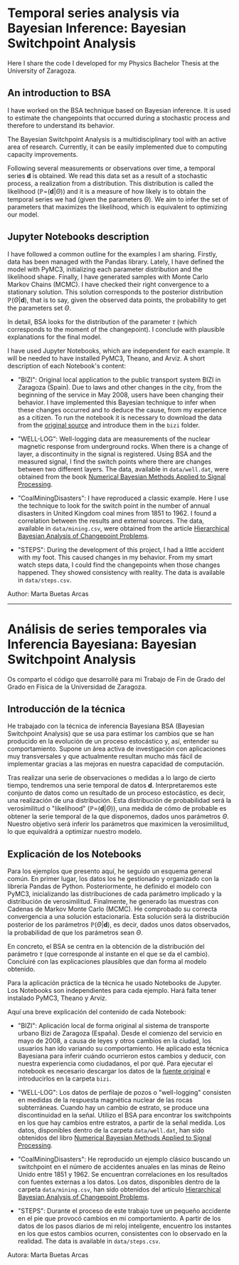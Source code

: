 # Temporal series analysis via Bayesian Inference: Bayesian Switchpoint Analysis
Here I share the code I developed for my Physics Bachelor Thesis at the University of Zaragoza.

## An introduction to BSA

I have worked on the BSA technique based on Bayesian inference. It is used to estimate the changepoints that occurred during a stochastic process and therefore to understand its behavior. 

The Bayesian Switchpoint Analysis is a multidisciplinary tool with an active area of research. Currently, it can be easily implemented due to computing capacity improvements.

Following several measurements or observations over time, a temporal series **d** is obtained. We read this data set as a result of a stochastic process, a realization from a distribution. This distribution is called the likelihood ($\mathbb{P}$=(**d**|$\Theta$)) and it is a measure of how likely is to obtain the temporal series we had (given the parameters $\Theta$). We aim to infer the set of parameters that maximizes the likelihood, which is equivalent to optimizing our model.

## Jupyter Notebooks description

I have followed a common outline for the examples I am sharing. Firstly, data has been managed with the Pandas library. Lately, I have defined the model with PyMC3, initializing each parameter distribution and the likelihood shape. Finally, I have generated samples with Monte Carlo Markov Chains (MCMC). I have checked their right convergence to a stationary solution. This solution corresponds to the posterior distribution $\mathbb{P}(\Theta$|**d**), that is to say, given the observed data points, the probability to get the parameters set $\Theta$.

In detail, BSA looks for the distribution of the parameter $\tau$ (which corresponds to the moment of the changepoint). I conclude with plausible explanations for the final model.

I have used Jupyter Notebooks, which are independent for each example. It will be needed to have installed PyMC3, Theano, and Arviz.
A short description of each Notebook's content:

 - "BIZI": Original local application to the public transport system BIZI in Zaragoza (Spain). Due to laws and other changes in the city, from the beginning of the service in May 2008, users have been changing their behavior. I have implemented this Bayesian technique to infer when these changes occurred and to deduce the cause, from my experience as a citizen. To run the notebook it is necessary to download the data from the [original source](https://openurbanlab.com/2019/12/02/ojo-al-dato-los-datos-de-el-periscopio-2019/) and introduce them in the `bizi` folder.
 
 - "WELL-LOG": Well-logging data are measurements of the nuclear magnetic response from underground rocks. When there is a change of layer, a discontinuity in the signal is registered. Using BSA and the measured signal, I find the switch points where there are changes between two different layers. The data, available in `data/well.dat`, were obtained from the book [Numerical Bayesian Methods Applied to Signal Processing](https://link.springer.com/book/10.1007/978-1-4612-0717-7).
 
 - "CoalMiningDisasters": I have reproduced a classic example. Here I use the technique to look for the switch point in the number of annual disasters in United Kingdom coal mines from 1851 to 1962. I found a correlation between the results and external sources. The data, available in `data/mining.csv`, were obtained from the article [Hierarchical Bayesian Analysis of Changepoint Problems](https://www.jstor.org/stable/2347570).
 
 - "STEPS": During the development of this project, I had a little accident with my foot. This caused changes in my behavior. From my smart watch steps data, I could find the changepoints when those changes happened. They showed consistency with reality. The data is available in `data/steps.csv`.
 
Author: Marta Buetas Arcas

---

# Análisis de series temporales via Inferencia Bayesiana: Bayesian Switchpoint Analysis

Os comparto el código que desarrollé para mi Trabajo de Fin de Grado del Grado en Física de la Universidad de Zaragoza. 

## Introducción de la técnica

He trabajado con la técnica de inferencia Bayesiana BSA (Bayesian Switchpoint Analysis) que se usa para estimar los cambios que se han producido en la evolución de un proceso estocástico y, así, entender su comportamiento. Supone un área activa de investigación con aplicaciones muy transversales y que actualmente resultan mucho más fácil de implementar gracias a las mejoras en nuestra capacidad de computación. 

Tras realizar una serie de observaciones o medidas a lo largo de cierto tiempo, tendremos una serie temporal de datos **d**. Interpretaremos este conjunto de datos como un resultado de un proceso estocástico, es decir, una realización de una distribución. Esta distribución de probabilidad será la verosimilitud o "likelihood" ($\mathbb{P}$=(**d**|$\Theta$)), una medida de cómo de probable es obtener la serie temporal de la que disponemos, dados unos parámetros $\Theta$. Nuestro objetivo será inferir los parámetros que maximicen la verosimilitud, lo que equivaldrá a optimizar nuestro modelo. 

## Explicación de los Notebooks

Para los ejemplos que presento aquí, he seguido un esquema general común. En primer lugar, los datos los he gestionado y organizado con la librería Pandas de Python. Posteriormente, he definido el modelo con PyMC3, inicializando las distribuciones de cada parámetro implicado y la distribución de verosimilitud. Finalmente, he generado las muestras con Cadenas de Markov Monte Carlo (MCMC). He comprobado su correcta convergencia a una solución estacionaria. Esta solución será la distribución posterior de los parámetros $\mathbb{P}(\Theta$|**d**), es decir, dados unos datos observados, la probabilidad de que los parámetros sean $\Theta$. 

En concreto, el BSA se centra en la obtención de la distribución del parámetro $\tau$ (que corresponde al instante en el que se da el cambio). Concluiré con las explicaciones plausibles que dan forma al modelo obtenido.

Para la aplicación práctica de la técnica he usado Notebooks de Jupyter. Los Notebooks son independientes para cada ejemplo. Hará falta tener instalado PyMC3, Theano y Arviz.

Aquí una breve explicación del contenido de cada Notebook:

 - "BIZI": Aplicación local de forma original al sistema de transporte urbano Bizi de Zaragoza (España). Desde el comienzo del servicio en mayo de 2008, a causa de leyes y otros cambios en la ciudad, los usuarios han ido variando su comportamiento. He aplicado esta técnica Bayesiana para inferir cuándo ocurrieron estos cambios y deducir, con nuestra experiencia como ciudadanos, el por qué. Para ejecutar el notebook es necesario descargar los datos de la [fuente original](https://openurbanlab.com/2019/12/02/ojo-al-dato-los-datos-de-el-periscopio-2019/) e introducirlos en la carpeta `bizi`.
 
 - "WELL-LOG": Los datos de perfilaje de pozos o "well-logging" consisten en medidas de la respuesta magnética nuclear de las rocas subterráneas. Cuando hay un cambio de estrato, se produce una discontinuidad en la señal. Utilizo el BSA para encontrar los switchpoints en los que hay cambios entre estratos, a partir de la señal medida. Los datos, disponibles dentro de la carpeta `data/well.dat`, han sido obtenidos del libro [Numerical Bayesian Methods Applied to Signal Processing](https://link.springer.com/book/10.1007/978-1-4612-0717-7).
 
 - "CoalMiningDisasters": He reproducido un ejemplo clásico buscando un switchpoint en el número de accidentes anuales en las minas de Reino Unido entre 1851 y 1962. Se encuentran correlaciones en los resultados con fuentes externas a los datos. Los datos, disponibles dentro de la carpeta `data/mining.csv`, han sido obtenidos del artículo [Hierarchical Bayesian Analysis of Changepoint Problems](https://www.jstor.org/stable/2347570).
 
 - "STEPS": Durante el proceso de este trabajo tuve un pequeño accidente en el pie que provocó cambios en mi comportamiento. A partir de los datos de los pasos diarios de mi reloj inteligente, encuentro los instantes en los que estos cambios ocurren, consistentes con lo observado en la realidad. The data is available in `data/steps.csv`.

Autora: Marta Buetas Arcas
